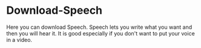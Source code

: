 # Download-Speech
Here you can download Speech.
Speech lets you write what you want and then you will hear it.
It is good especially if you don't want to put your voice in a video.
